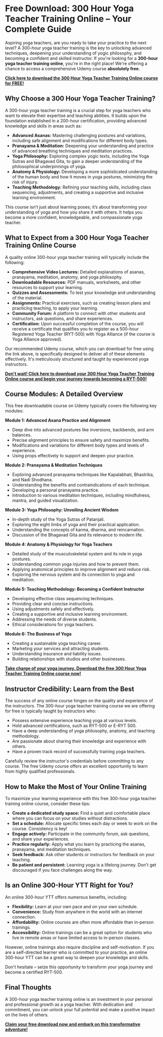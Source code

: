 # Free Download: 300 Hour Yoga Teacher Training Online – Your Complete Guide

Aspiring yoga teachers, are you ready to take your practice to the next level? A 300-hour yoga teacher training is the key to unlocking advanced techniques, deepening your understanding of yogic philosophy, and becoming a confident and skilled instructor. If you're looking for a **300-hour yoga teacher training online**, you're in the right place! We're offering a chance to access a comprehensive Udemy course **absolutely free**.

[**Click here to download the 300 Hour Yoga Teacher Training Online course for FREE!**](https://udemywork.com/300-hour-yoga-teacher-training-online)

## Why Choose a 300 Hour Yoga Teacher Training?

A 300-hour yoga teacher training is a crucial step for yoga teachers who want to elevate their expertise and teaching abilities. It builds upon the foundation established in a 200-hour certification, providing advanced knowledge and skills in areas such as:

*   **Advanced Asanas:** Mastering challenging postures and variations, including safe alignment and modifications for different body types.
*   **Pranayama & Meditation:** Deepening your understanding and practice of advanced breathing techniques and meditation practices.
*   **Yoga Philosophy:** Exploring complex yogic texts, including the Yoga Sutras and Bhagavad Gita, to gain a deeper understanding of the philosophical underpinnings of yoga.
*   **Anatomy & Physiology:** Developing a more sophisticated understanding of the human body and how it moves in yoga postures, minimizing the risk of injury.
*   **Teaching Methodology:** Refining your teaching skills, including class sequencing, adjustments, and creating a supportive and inclusive learning environment.

This course isn’t just about learning poses; it’s about transforming your understanding of yoga and how you share it with others. It helps you become a more confident, knowledgeable, and compassionate yoga teacher.

## What to Expect from a 300 Hour Yoga Teacher Training Online Course

A quality online 300-hour yoga teacher training will typically include the following:

*   **Comprehensive Video Lectures:** Detailed explanations of asanas, pranayama, meditation, anatomy, and yoga philosophy.
*   **Downloadable Resources:** PDF manuals, worksheets, and other resources to support your learning.
*   **Quizzes and Assessments:** To test your knowledge and understanding of the material.
*   **Assignments:** Practical exercises, such as creating lesson plans and practicing teaching, to apply your learning.
*   **Community Forum:** A platform to connect with other students and instructors, ask questions, and share experiences.
*   **Certification:** Upon successful completion of the course, you will receive a certificate that qualifies you to register as a 500-hour Registered Yoga Teacher (RYT-500) with Yoga Alliance (if the course is Yoga Alliance approved).

Our recommended Udemy course, which you can download for free using the link above, is specifically designed to deliver all of these elements effectively. It's meticulously structured and taught by experienced yoga instructors.

[**Don't wait! Click here to download your 300 Hour Yoga Teacher Training Online course and begin your journey towards becoming a RYT-500!**](https://udemywork.com/300-hour-yoga-teacher-training-online)

## Course Modules: A Detailed Overview

This free downloadable course on Udemy typically covers the following key modules:

**Module 1: Advanced Asana Practice and Alignment**

*   Deep dive into advanced postures like inversions, backbends, and arm balances.
*   Precise alignment principles to ensure safety and maximize benefits.
*   Modifications and variations for different body types and levels of experience.
*   Using props effectively to support and deepen your practice.

**Module 2: Pranayama & Meditation Techniques**

*   Exploring advanced pranayama techniques like Kapalabhati, Bhastrika, and Nadi Shodhana.
*   Understanding the benefits and contraindications of each technique.
*   Developing a personal pranayama practice.
*   Introduction to various meditation techniques, including mindfulness, mantra, and guided visualization.

**Module 3: Yoga Philosophy: Unveiling Ancient Wisdom**

*   In-depth study of the Yoga Sutras of Patanjali.
*   Exploring the eight limbs of yoga and their practical application.
*   Understanding the concepts of karma, dharma, and reincarnation.
*   Discussion of the Bhagavad Gita and its relevance to modern life.

**Module 4: Anatomy & Physiology for Yoga Teachers**

*   Detailed study of the musculoskeletal system and its role in yoga postures.
*   Understanding common yoga injuries and how to prevent them.
*   Applying anatomical principles to improve alignment and reduce risk.
*   Exploring the nervous system and its connection to yoga and meditation.

**Module 5: Teaching Methodology: Becoming a Confident Instructor**

*   Developing effective class sequencing techniques.
*   Providing clear and concise instructions.
*   Using adjustments safely and effectively.
*   Creating a supportive and inclusive learning environment.
*   Addressing the needs of diverse students.
*   Ethical considerations for yoga teachers.

**Module 6: The Business of Yoga**

*   Creating a sustainable yoga teaching career.
*   Marketing your services and attracting students.
*   Understanding insurance and liability issues.
*   Building relationships with studios and other businesses.

[**Take charge of your yoga journey. Download the free 300 Hour Yoga Teacher Training Online course now!**](https://udemywork.com/300-hour-yoga-teacher-training-online)

## Instructor Credibility: Learn from the Best

The success of any online course hinges on the quality and experience of the instructors. The 300-hour yoga teacher training course we are offering for free is typically taught by instructors who:

*   Possess extensive experience teaching yoga at various levels.
*   Hold advanced certifications, such as RYT-500 or E-RYT 500.
*   Have a deep understanding of yoga philosophy, anatomy, and teaching methodology.
*   Are passionate about sharing their knowledge and experience with others.
*   Have a proven track record of successfully training yoga teachers.

Carefully review the instructor's credentials before committing to any course. The free Udemy course offers an excellent opportunity to learn from highly qualified professionals.

## How to Make the Most of Your Online Training

To maximize your learning experience with this free 300-hour yoga teacher training online course, consider these tips:

*   **Create a dedicated study space:** Find a quiet and comfortable place where you can focus on your studies without distractions.
*   **Set a schedule:** Allocate specific times each day or week to work on the course. Consistency is key!
*   **Engage actively:** Participate in the community forum, ask questions, and share your experiences.
*   **Practice regularly:** Apply what you learn by practicing the asanas, pranayama, and meditation techniques.
*   **Seek feedback:** Ask other students or instructors for feedback on your teaching.
*   **Be patient and persistent:** Learning yoga is a lifelong journey. Don't get discouraged if you face challenges along the way.

## Is an Online 300-Hour YTT Right for You?

An online 300-hour YTT offers numerous benefits, including:

*   **Flexibility:** Learn at your own pace and on your own schedule.
*   **Convenience:** Study from anywhere in the world with an internet connection.
*   **Affordability:** Online courses are often more affordable than in-person trainings.
*   **Accessibility:** Online trainings can be a great option for students who live in remote areas or have limited access to in-person classes.

However, online trainings also require discipline and self-motivation. If you are a self-directed learner who is committed to your practice, an online 300-hour YTT can be a great way to deepen your knowledge and skills.

Don't hesitate – seize this opportunity to transform your yoga journey and become a certified RYT-500.

## Final Thoughts

A 300-hour yoga teacher training online is an investment in your personal and professional growth as a yoga teacher. With dedication and commitment, you can unlock your full potential and make a positive impact on the lives of others.

[**Claim your free download now and embark on this transformative adventure!**](https://udemywork.com/300-hour-yoga-teacher-training-online)
